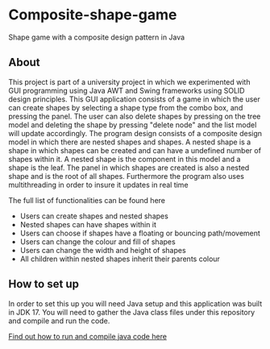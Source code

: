 # Composite-shape-game
Shape game with a composite design pattern in Java

## About 

This project is part of a university project in which we experimented with GUI programming using Java AWT and Swing frameworks using SOLID design principles. This GUI application consists of a game in which the user can create shapes by selecting a shape type from the combo box, and pressing the panel. The user can also delete shapes by pressing on the tree model and deleting the shape by pressing "delete node" and the list model will update accordingly. The program design consists of a composite design model in which there are nested shapes and shapes. A nested shape is a shape in which shapes can be created and can have a undefined number of shapes within it. A nested shape is the component in this model and a shape is the leaf. The panel in which shapes are created is also a nested shape and is the root of all shapes. Furthermore the program also uses multithreading in order to insure it updates in real time

The full list of functionalities can be found here 

* Users can create shapes and nested shapes
* Nested shapes can have shapes within it 
* Users can choose if shapes have a floating or bouncing path/movement
* Users can change the colour and fill of shapes
* Users can change the width and height of shapes
* All children within nested shapes inherit their parents colour

## How to set up 

In order to set this up you will need Java setup and this application was built in JDK 17. 
You will need to gather the Java class files under this repository and compile and run the code.

[Find out how to run and compile java code here](https://www.tutorialspoint.com/How-to-run-a-java-program#:~:text=Type%20'javac%20MyFirstJavaProgram.java',result%20printed%20on%20the%20window.)
